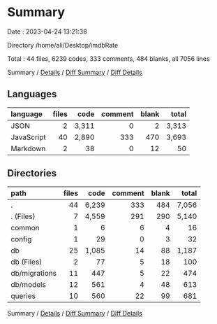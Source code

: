 # Summary

Date : 2023-04-24 13:21:38

Directory /home/ali/Desktop/imdbRate

Total : 44 files,  6239 codes, 333 comments, 484 blanks, all 7056 lines

Summary / [Details](details.md) / [Diff Summary](diff.md) / [Diff Details](diff-details.md)

## Languages
| language | files | code | comment | blank | total |
| :--- | ---: | ---: | ---: | ---: | ---: |
| JSON | 2 | 3,311 | 0 | 2 | 3,313 |
| JavaScript | 40 | 2,890 | 333 | 470 | 3,693 |
| Markdown | 2 | 38 | 0 | 12 | 50 |

## Directories
| path | files | code | comment | blank | total |
| :--- | ---: | ---: | ---: | ---: | ---: |
| . | 44 | 6,239 | 333 | 484 | 7,056 |
| . (Files) | 7 | 4,559 | 291 | 290 | 5,140 |
| common | 1 | 6 | 6 | 4 | 16 |
| config | 1 | 29 | 0 | 3 | 32 |
| db | 25 | 1,085 | 14 | 88 | 1,187 |
| db (Files) | 2 | 77 | 5 | 18 | 100 |
| db/migrations | 11 | 447 | 5 | 22 | 474 |
| db/models | 12 | 561 | 4 | 48 | 613 |
| queries | 10 | 560 | 22 | 99 | 681 |

Summary / [Details](details.md) / [Diff Summary](diff.md) / [Diff Details](diff-details.md)